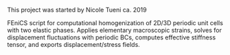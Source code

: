 This project was started by Nicole Tueni ca. 2019

FEniCS script for computational homogenization of 2D/3D periodic unit cells with two elastic phases. 
Applies elementary macroscopic strains, solves for displacement fluctuations with periodic BCs, computes effective stiffness tensor, and exports displacement/stress fields.

